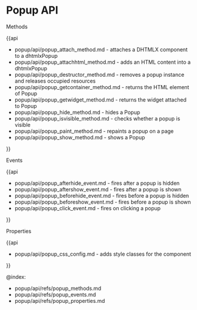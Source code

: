 Popup API
=============
	
<div class='h2'>Methods</div>

{{api

- popup/api/popup_attach_method.md - attaches a DHTMLX component to a dhtmlxPopup
- popup/api/popup_attachhtml_method.md - adds an HTML content into a dhtmlxPopup
- popup/api/popup_destructor_method.md - removes a popup instance and releases occupied resources
- popup/api/popup_getcontainer_method.md - returns the HTML element of Popup
- popup/api/popup_getwidget_method.md - returns the widget attached to Popup
- popup/api/popup_hide_method.md - hides a Popup
- popup/api/popup_isvisible_method.md - checks whether a popup is visible
- popup/api/popup_paint_method.md - repaints a popup on a page
- popup/api/popup_show_method.md - shows a Popup

}}
<div class='h2'>Events</div>

{{api

- popup/api/popup_afterhide_event.md - fires after a popup is hidden
- popup/api/popup_aftershow_event.md - fires after a popup is shown
- popup/api/popup_beforehide_event.md - fires before a popup is hidden
- popup/api/popup_beforeshow_event.md - fires before a popup is shown
- popup/api/popup_click_event.md - fires on clicking a popup

}}
<div class='h2'>Properties</div>

{{api

- popup/api/popup_css_config.md - adds style classes for the component 

}}

@index:
- popup/api/refs/popup_methods.md
- popup/api/refs/popup_events.md
- popup/api/refs/popup_properties.md